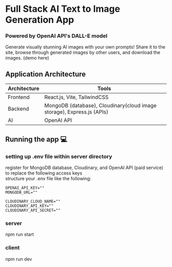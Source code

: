 # Full Stack AI Text to Image Generation App 
### Powered by OpenAI API's DALL-E model
Generate visually stunning AI images with your own prompts! Share it to the site, browse through generated images by other users, and download the images. (demo here)

## Application Architecture
| Architecture | Tools|
| --- | --- |
| Frontend | React.js, Vite, TailwindCSS
| Backend | MongoDB (database), Cloudinary(cloud image storage), Express.js (APIs)
| AI | OpenAI API
            
## Running the app 💻
### setting up .env file within server directory
register for MongoDB database, Cloudinary, and OpenAI API (paid service) to replace the following access keys    
structure your .env file like the following: 
```
OPENAI_API_KEY=""
MONGODB_URL=""

CLOUDINARY_CLOUD_NAME=""
CLOUDINARY_API_KEY=""
CLOUDINARY_API_SECRET=""
```

### server 
npm run start
### client
npm run dev
